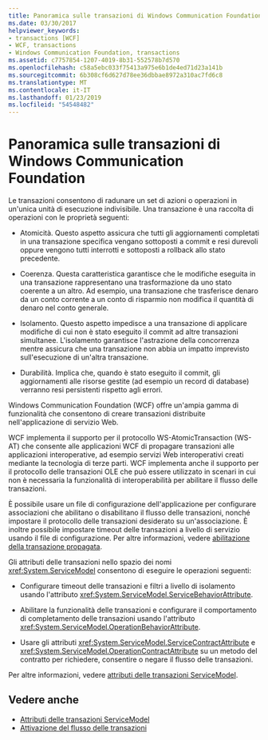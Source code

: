 ```yaml
---
title: Panoramica sulle transazioni di Windows Communication Foundation
ms.date: 03/30/2017
helpviewer_keywords:
- transactions [WCF]
- WCF, transactions
- Windows Communication Foundation, transactions
ms.assetid: c7757854-1207-4019-8b31-552578b7d570
ms.openlocfilehash: c58a5ebc033f75413a975e6b1de4ed71d23a141b
ms.sourcegitcommit: 6b308cf6d627d78ee36dbbae8972a310ac7fd6c8
ms.translationtype: MT
ms.contentlocale: it-IT
ms.lasthandoff: 01/23/2019
ms.locfileid: "54548482"
---
```

# <a name="windows-communication-foundation-transactions-overview"></a>Panoramica sulle transazioni di Windows Communication Foundation
Le transazioni consentono di radunare un set di azioni o operazioni in un'unica unità di esecuzione indivisibile. Una transazione è una raccolta di operazioni con le proprietà seguenti:  
  
-   Atomicità. Questo aspetto assicura che tutti gli aggiornamenti completati in una transazione specifica vengano sottoposti a commit e resi durevoli oppure vengono tutti interrotti e sottoposti a rollback allo stato precedente.  
  
-   Coerenza. Questa caratteristica garantisce che le modifiche eseguita in una transazione rappresentano una trasformazione da uno stato coerente a un altro. Ad esempio, una transazione che trasferisce denaro da un conto corrente a un conto di risparmio non modifica il quantità di denaro nel conto generale.  
  
-   Isolamento. Questo aspetto impedisce a una transazione di applicare modifiche di cui non è stato eseguito il commit ad altre transazioni simultanee. L'isolamento garantisce l'astrazione della concorrenza mentre assicura che una transazione non abbia un impatto imprevisto sull'esecuzione di un'altra transazione.  
  
-   Durabilità. Implica che, quando è stato eseguito il commit, gli aggiornamenti alle risorse gestite (ad esempio un record di database) verranno resi persistenti rispetto agli errori.  
  
 Windows Communication Foundation (WCF) offre un'ampia gamma di funzionalità che consentono di creare transazioni distribuite nell'applicazione di servizio Web.  
  
 WCF implementa il supporto per il protocollo WS-AtomicTransaction (WS-AT) che consente alle applicazioni WCF di propagare transazioni alle applicazioni interoperative, ad esempio servizi Web interoperativi creati mediante la tecnologia di terze parti. WCF implementa anche il supporto per il protocollo delle transazioni OLE che può essere utilizzato in scenari in cui non è necessaria la funzionalità di interoperabilità per abilitare il flusso delle transazioni.  
  
 È possibile usare un file di configurazione dell'applicazione per configurare associazioni che abilitano o disabilitano il flusso delle transazioni, nonché impostare il protocollo delle transazioni desiderato su un'associazione. È inoltre possibile impostare timeout delle transazioni a livello di servizio usando il file di configurazione. Per altre informazioni, vedere [abilitazione della transazione propagata](../../../../docs/framework/wcf/feature-details/enabling-transaction-flow.md).  
  
 Gli attributi delle transazioni nello spazio dei nomi <xref:System.ServiceModel> consentono di eseguire le operazioni seguenti:  
  
-   Configurare timeout delle transazioni e filtri a livello di isolamento usando l'attributo <xref:System.ServiceModel.ServiceBehaviorAttribute>.  
  
-   Abilitare la funzionalità delle transazioni e configurare il comportamento di completamento delle transazioni usando l'attributo <xref:System.ServiceModel.OperationBehaviorAttribute>.  
  
-   Usare gli attributi <xref:System.ServiceModel.ServiceContractAttribute> e <xref:System.ServiceModel.OperationContractAttribute> su un metodo del contratto per richiedere, consentire o negare il flusso delle transazioni.  
  
 Per altre informazioni, vedere [attributi delle transazioni ServiceModel](../../../../docs/framework/wcf/feature-details/servicemodel-transaction-attributes.md).  
  
## <a name="see-also"></a>Vedere anche
- [Attributi delle transazioni ServiceModel](../../../../docs/framework/wcf/feature-details/servicemodel-transaction-attributes.md)
- [Attivazione del flusso delle transazioni](../../../../docs/framework/wcf/feature-details/enabling-transaction-flow.md)
